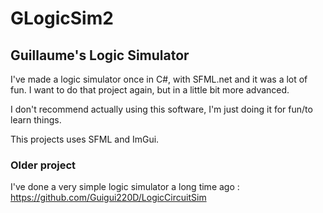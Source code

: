 # GLogicSim2

## Guillaume's Logic Simulator 

I've made a logic simulator once in C#, with SFML.net and it was a lot of fun. I want to do that project again, but in a little bit more advanced.

I don't recommend actually using this software, I'm just doing it for fun/to learn things.

This projects uses SFML and ImGui.

### Older project

I've done a very simple logic simulator a long time ago : https://github.com/Guigui220D/LogicCircuitSim

